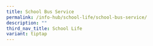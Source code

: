 ```yaml
---
title: School Bus Service
permalink: /info-hub/school-life/school-bus-service/
description: ""
third_nav_title: School Life
variant: tiptap
---
```

<p></p>